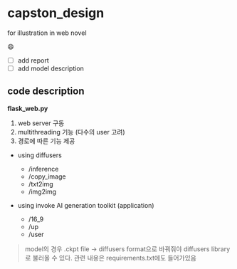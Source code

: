 # capston_design
for illustration in web novel

:smile:   
- [ ] add report 
- [ ] add model description   
## code description

**flask_web.py**

1. web server 구동
2. multithreading 기능 (다수의 user 고려)   
3. 경로에 따른 기능 제공   
  - using diffusers
    - /inference 
    - /copy_image
    - /txt2img
    - /img2img
    
  - using invoke AI generation toolkit (application)
    - /16_9
    - /up
    - /user
  


> model의 경우 .ckpt file -> diffusers format으로 바꿔줘야 diffusers library로 불러올 수 있다. 관련 내용은 requirements.txt에도 들어가있음
